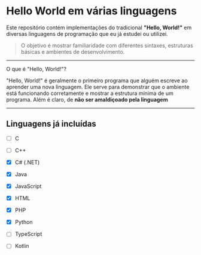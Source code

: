 # Hello World em várias linguagens

Este repositório contém implementações do tradicional **"Hello, World!"** em diversas linguagens de programação que eu já estudei ou utilizei.

> O objetivo é mostrar familiaridade com diferentes sintaxes, estruturas básicas e ambientes de desenvolvimento.

---

O que é "Hello, World!"?

"Hello, World!" é geralmente o primeiro programa que alguém escreve ao aprender uma nova linguagem. Ele serve para demonstrar que o ambiente está funcionando corretamente e mostrar a estrutura mínima de um programa. Além é claro, de **não ser amaldiçoado pela linguagem**

---

## Linguagens já incluídas

- [ ] C  
- [ ] C++  
- [x] C# (.NET)  
- [x] Java  
- [x] JavaScript  
- [x] HTML  
- [x] PHP  
- [x] Python  
- [ ] TypeScript  
- [ ] Kotlin  











